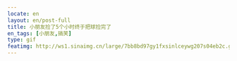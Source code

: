 ```yaml
---
locate: en
layout: en/post-full
title: 小朋友捡了5个小时终于把球捡完了
en_tags: [小朋友,搞笑]
type: gif
featimg: http://ws1.sinaimg.cn/large/7bb8bd97gy1fxsinlceywg207s04eb2c.gif
---
```

